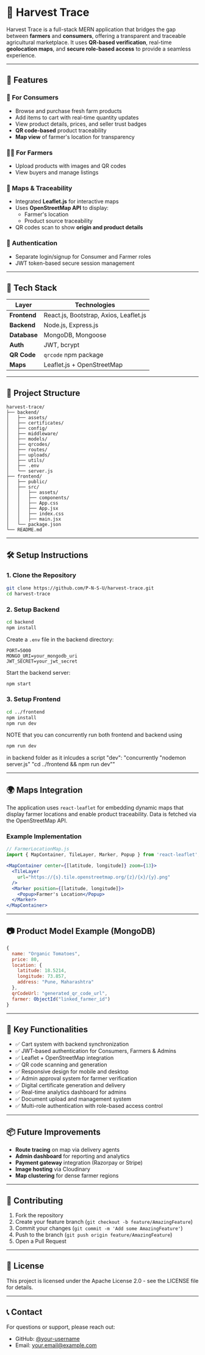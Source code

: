 # 🌾 Harvest Trace

Harvest Trace is a full-stack MERN application that bridges the gap between **farmers** and **consumers**, offering a transparent and traceable agricultural marketplace. It uses **QR-based verification**, real-time **geolocation maps**, and **secure role-based access** to provide a seamless experience.

---

## 🚀 Features

### 🛒 For Consumers
- Browse and purchase fresh farm products
- Add items to cart with real-time quantity updates
- View product details, prices, and seller trust badges
- **QR code-based** product traceability
- **Map view** of farmer's location for transparency

### 👨‍🌾 For Farmers
- Upload products with images and QR codes
- View buyers and manage listings

### 📍 Maps & Traceability
- Integrated **Leaflet.js** for interactive maps
- Uses **OpenStreetMap API** to display:
  - Farmer's location
  - Product source traceability
- QR codes scan to show **origin and product details**

### 🔐 Authentication
- Separate login/signup for Consumer and Farmer roles
- JWT token-based secure session management

---

## 🧱 Tech Stack

| Layer         | Technologies                     |
|---------------|----------------------------------|
| **Frontend**  | React.js, Bootstrap, Axios, Leaflet.js |
| **Backend**   | Node.js, Express.js              |
| **Database**  | MongoDB, Mongoose                |
| **Auth**      | JWT, bcrypt                      |
| **QR Code**   | `qrcode` npm package             |
| **Maps**      | Leaflet.js + OpenStreetMap       |

---

## 📁 Project Structure

```
harvest-trace/
├── backend/
│   ├── assets/
│   ├── certificates/
│   ├── config/
│   ├── middleware/
│   ├── models/
│   ├── qrcodes/
│   ├── routes/
│   ├── uploads/
│   ├── utils/
│   ├── .env
│   └── server.js
├── frontend/
│   ├── public/
│   ├── src/
│   │   ├── assets/
│   │   ├── components/
│   │   ├── App.css
│   │   ├── App.jsx
│   │   ├── index.css
│   │   ├── main.jsx
│   └── package.json
└── README.md
```

---

## 🛠️ Setup Instructions

### 1. Clone the Repository
```bash
git clone https://github.com/P-N-S-U/harvest-trace.git
cd harvest-trace
```

### 2. Setup Backend
```bash
cd backend
npm install
```

Create a `.env` file in the backend directory:
```env
PORT=5000
MONGO_URI=your_mongodb_uri
JWT_SECRET=your_jwt_secret
```

Start the backend server:
```bash
npm start
```

### 3. Setup Frontend
```bash
cd ../frontend
npm install
npm run dev
```

NOTE that you can concurrently run both frontend and backend using 
```bash
npm run dev
```
in backend folder as it inlcudes a script 
"dev": "concurrently \"nodemon server.js\" \"cd ../frontend && npm run dev\""


---

## 🌍 Maps Integration

The application uses `react-leaflet` for embedding dynamic maps that display farmer locations and enable product traceability. Data is fetched via the OpenStreetMap API.

### Example Implementation
```jsx
// FarmerLocationMap.js
import { MapContainer, TileLayer, Marker, Popup } from 'react-leaflet';

<MapContainer center={[latitude, longitude]} zoom={13}>
  <TileLayer
    url="https://{s}.tile.openstreetmap.org/{z}/{x}/{y}.png"
  />
  <Marker position={[latitude, longitude]}>
    <Popup>Farmer's Location</Popup>
  </Marker>
</MapContainer>
```

---

## 📷 Product Model Example (MongoDB)

```javascript
{
  name: "Organic Tomatoes",
  price: 80,
  location: {
    latitude: 18.5214,
    longitude: 73.857,
    address: "Pune, Maharashtra"
  },
  qrCodeUrl: "generated_qr_code_url",
  farmer: ObjectId("linked_farmer_id")
}
```

---

## 📌 Key Functionalities

- ✅ Cart system with backend synchronization
- ✅ JWT-based authentication for Consumers, Farmers & Admins
- ✅ Leaflet + OpenStreetMap integration
- ✅ QR code scanning and generation
- ✅ Responsive design for mobile and desktop
- ✅ Admin approval system for farmer verification
- ✅ Digital certificate generation and delivery
- ✅ Real-time analytics dashboard for admins
- ✅ Document upload and management system
- ✅ Multi-role authentication with role-based access control

---

## 📦 Future Improvements

- **Route tracing** on map via delivery agents
- **Admin dashboard** for reporting and analytics
- **Payment gateway** integration (Razorpay or Stripe)
- **Image hosting** via Cloudinary
- **Map clustering** for dense farmer regions

---

## 🤝 Contributing

1. Fork the repository
2. Create your feature branch (`git checkout -b feature/AmazingFeature`)
3. Commit your changes (`git commit -m 'Add some AmazingFeature'`)
4. Push to the branch (`git push origin feature/AmazingFeature`)
5. Open a Pull Request

---

## 📄 License

This project is licensed under the Apache License 2.0 - see the LICENSE file for details.

---

## 📞 Contact

For questions or support, please reach out:
- GitHub: [@your-username](https://github.com/your-username)
- Email: your.email@example.com